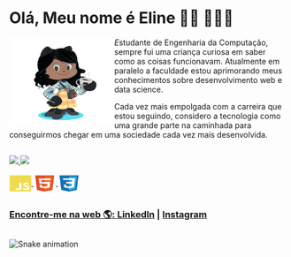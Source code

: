 # Olá, Meu nome é Eline 👋🏾 👩🏾‍💻

<div>
  <img align="left" alt="eline-octacat" height="160em" width="190em" src="img/octacat.gif">
  <div>
    <p>
      <i>E</i>studante de Engenharia da Computação, sempre fui uma criança curiosa em saber como as coisas funcionavam.
    Atualmente em paralelo a faculdade estou aprimorando meus conhecimentos sobre desenvolvimento web e data science.
    </p>
    <p>
    Cada vez mais empolgada com a carreira que estou seguindo, considero a tecnologia como uma grande parte na caminhada para conseguirmos chegar em uma sociedade cada vez mais desenvolvida.
    </P>
  </div>
</div>

##

<a href="https://beacons.ai/elinefarias">
  <img height="190em" src="https://github-readme-stats.vercel.app/api?username=elinefarias&show_icons=true&theme=vue&include_all_commits=true&count_private=true"/>
  <img height="190em" src="https://github-readme-stats.vercel.app/api/top-langs/?username=elinefarias&layout=compact&langs_count=7&theme=vue"/>
</div>

<div style="display: inline_block"><br>
  <img align="center" alt="eline-Js" height="30" width="40" src="https://raw.githubusercontent.com/devicons/devicon/master/icons/javascript/javascript-plain.svg">
  <img align="center" alt="eline-HTML" height="30" width="40" src="https://raw.githubusercontent.com/devicons/devicon/master/icons/html5/html5-original.svg">
  <img align="center" alt="eline-CSS" height="30" width="40" src="https://raw.githubusercontent.com/devicons/devicon/master/icons/css3/css3-original.svg">
</div>

##
### Encontre-me na web 🌎: <a href="https://www.linkedin.com/in/eline-farias/" target="_blank">LinkedIn</a> |  <a href="https://www.instagram.com/farias_eline/" target="_blank">Instagram</a>
##

![Snake animation](https://github.com/ElineFarias/ElineFarias/blob/output/github-contribution-grid-snake.svg)
<!-- Emojis utilizados https://www.webfx.com/tools/emoji-cheat-sheet/-->
